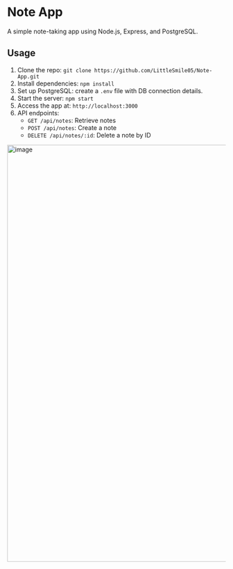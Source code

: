 # Note App

A simple note-taking app using Node.js, Express, and PostgreSQL.


## Usage

1. Clone the repo: `git clone https://github.com/LittleSmile05/Note-App.git`
2. Install dependencies: `npm install`
3. Set up PostgreSQL: create a `.env` file with DB connection details.
4. Start the server: `npm start`
5. Access the app at: `http://localhost:3000`
6. API endpoints:
   - `GET /api/notes`: Retrieve notes
   - `POST /api/notes`: Create a note
   - `DELETE /api/notes/:id`: Delete a note by ID
<img width="960" alt="image" src="https://github.com/LittleSmile05/Note-App-PERN-stack/assets/111835072/60a5876d-f7c3-41e8-b7e2-4a5ed575a0a1">




